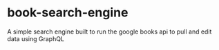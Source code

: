 # book-search-engine
A simple search engine built to run the google books api to pull and edit data using GraphQL

